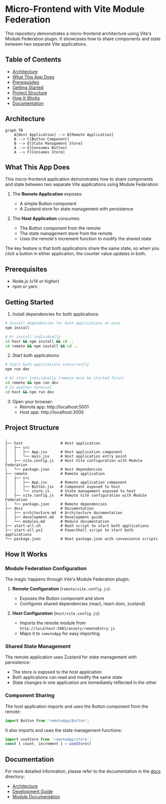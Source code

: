 # Micro-Frontend with Vite Module Federation

This repository demonstrates a micro-frontend architecture using Vite's Module Federation plugin. It showcases how to share components and state between two separate Vite applications.

## Table of Contents
- [Architecture](#architecture)
- [What This App Does](#what-this-app-does)
- [Prerequisites](#prerequisites)
- [Getting Started](#getting-started)
- [Project Structure](#project-structure)
- [How It Works](#how-it-works)
- [Documentation](#documentation)

## Architecture

```mermaid
graph TB
    A[Host Application] --> B[Remote Application]
    B --> C[Button Component]
    B --> D[State Management Store]
    A --> E[Consumes Button]
    A --> F[Consumes Store]
```

## What This App Does

This micro-frontend application demonstrates how to share components and state between two separate Vite applications using Module Federation:

1. The **Remote Application** exposes:
   - A simple Button component
   - A Zustand store for state management with persistence

2. The **Host Application** consumes:
   - The Button component from the remote
   - The state management store from the remote
   - Uses the remote's increment function to modify the shared state

The key feature is that both applications share the same state, so when you click a button in either application, the counter value updates in both.

## Prerequisites

- Node.js (v14 or higher)
- npm or yarn

## Getting Started

1. Install dependencies for both applications:

```bash
# Install dependencies for both applications at once
npm install

# Or install individually
cd host && npm install && cd ..
cd remote && npm install && cd ..
```

2. Start both applications:

```bash
# Start both applications concurrently
npm run dev

# Or start individually (remote must be started first)
cd remote && npm run dev
# In another terminal
cd host && npm run dev
```

3. Open your browser:
   - Remote app: http://localhost:5001
   - Host app: http://localhost:3000

## Project Structure

```
.
├── host                 # Host application
│   ├── src
│   │   ├── App.jsx      # Host application component
│   │   └── main.jsx     # Host application entry point
│   ├── vite.config.js   # Host Vite configuration with Module Federation
│   └── package.json     # Host dependencies
├── remote               # Remote application
│   ├── src
│   │   ├── App.jsx      # Remote application component
│   │   ├── Button.jsx   # Component exposed to host
│   │   └── store.js     # State management exposed to host
│   ├── vite.config.js   # Remote Vite configuration with Module Federation
│   └── package.json     # Remote dependencies
├── docs                 # Documentation
│   ├── architecture.md  # Architecture documentation
│   ├── development.md   # Development guide
│   └── modules.md       # Module documentation
├── start-all.sh         # Bash script to start both applications
├── start-all.ps1        # PowerShell script to start both applications
└── package.json         # Root package.json with convenience scripts
```

## How It Works

### Module Federation Configuration

The magic happens through Vite's Module Federation plugin:

1. **Remote Configuration** (`remote/vite.config.js`):
   - Exposes the Button component and store
   - Configures shared dependencies (react, react-dom, zustand)

2. **Host Configuration** (`host/vite.config.js`):
   - Imports the remote module from `http://localhost:5001/assets/remoteEntry.js`
   - Maps it to `remoteApp` for easy importing

### Shared State Management

The remote application uses Zustand for state management with persistence:

- The store is exposed to the host application
- Both applications can read and modify the same state
- State changes in one application are immediately reflected in the other

### Component Sharing

The host application imports and uses the Button component from the remote:

```jsx
import Button from "remoteApp/Button";
```

It also imports and uses the state management functions:

```jsx
import useStore from 'remoteApp/store';
const { count, increment } = useStore()
```

## Documentation

For more detailed information, please refer to the documentation in the [docs](./docs) directory:

- [Architecture](./docs/architecture.md)
- [Development Guide](./docs/development.md)
- [Module Documentation](./docs/modules.md)